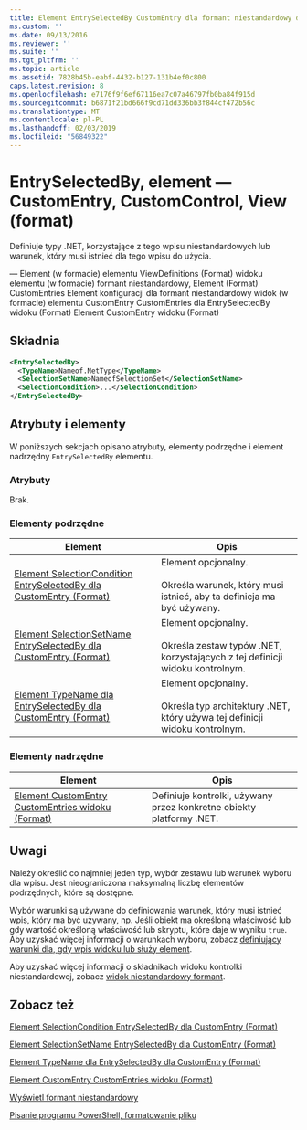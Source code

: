 ```yaml
---
title: Element EntrySelectedBy CustomEntry dla formant niestandardowy dla widoku (Format) | Dokumentacja firmy Microsoft
ms.custom: ''
ms.date: 09/13/2016
ms.reviewer: ''
ms.suite: ''
ms.tgt_pltfrm: ''
ms.topic: article
ms.assetid: 7828b45b-eabf-4432-b127-131b4ef0c800
caps.latest.revision: 8
ms.openlocfilehash: e7176f9f6ef67116ea7c07a46797fb0ba84f915d
ms.sourcegitcommit: b6871f21bd666f9cd71dd336bb3f844cf472b56c
ms.translationtype: MT
ms.contentlocale: pl-PL
ms.lasthandoff: 02/03/2019
ms.locfileid: "56849322"
---
```

# <a name="entryselectedby-element-for-customentry-for-customcontrol-for-view-format"></a>EntrySelectedBy, element — CustomEntry, CustomControl, View (format)

Definiuje typy .NET, korzystające z tego wpisu niestandardowych lub warunek, który musi istnieć dla tego wpisu do użycia.

— Element (w formacie) elementu ViewDefinitions (Format) widoku elementu (w formacie) formant niestandardowy, Element (Format) CustomEntries Element konfiguracji dla formant niestandardowy widok (w formacie) elementu CustomEntry CustomEntries dla EntrySelectedBy widoku (Format) Element CustomEntry widoku (Format)

## <a name="syntax"></a>Składnia

```xml
<EntrySelectedBy>
  <TypeName>Nameof.NetType</TypeName>
  <SelectionSetName>NameofSelectionSet</SelectionSetName>
  <SelectionCondition>...</SelectionCondition>
</EntrySelectedBy>
```

## <a name="attributes-and-elements"></a>Atrybuty i elementy

W poniższych sekcjach opisano atrybuty, elementy podrzędne i element nadrzędny `EntrySelectedBy` elementu.

### <a name="attributes"></a>Atrybuty

Brak.

### <a name="child-elements"></a>Elementy podrzędne

|Element|Opis|
|-------------|-----------------|
|[Element SelectionCondition EntrySelectedBy dla CustomEntry (Format)](./selectioncondition-element-for-entryselectedby-for-customcontrol-format.md)|Element opcjonalny.<br /><br /> Określa warunek, który musi istnieć, aby ta definicja ma być używany.|
|[Element SelectionSetName EntrySelectedBy dla CustomEntry (Format)](./selectionsetname-element-for-entryselectedby-for-customcontrol-for-view-format.md)|Element opcjonalny.<br /><br /> Określa zestaw typów .NET, korzystających z tej definicji widoku kontrolnym.|
|[Element TypeName dla EntrySelectedBy dla CustomEntry (Format)](./typename-element-for-selectioncondition-for-customcontrol-for-view-format.md)|Element opcjonalny.<br /><br /> Określa typ architektury .NET, który używa tej definicji widoku kontrolnym.|

### <a name="parent-elements"></a>Elementy nadrzędne

|Element|Opis|
|-------------|-----------------|
|[Element CustomEntry CustomEntries widoku (Format)](./customentry-element-for-customentries-for-customcontrol-for-view-format.md)|Definiuje kontrolki, używany przez konkretne obiekty platformy .NET.|

## <a name="remarks"></a>Uwagi

Należy określić co najmniej jeden typ, wybór zestawu lub warunek wyboru dla wpisu. Jest nieograniczona maksymalną liczbę elementów podrzędnych, które są dostępne.

Wybór warunki są używane do definiowania warunek, który musi istnieć wpis, który ma być używany, np. Jeśli obiekt ma określoną właściwość lub gdy wartość określoną właściwość lub skryptu, które daje w wyniku `true`. Aby uzyskać więcej informacji o warunkach wyboru, zobacz [definiujący warunki dla, gdy wpis widoku lub służy element](./defining-conditions-for-displaying-data.md).

Aby uzyskać więcej informacji o składnikach widoku kontrolki niestandardowej, zobacz [widok niestandardowy formant](./creating-custom-controls.md).

## <a name="see-also"></a>Zobacz też

[Element SelectionCondition EntrySelectedBy dla CustomEntry (Format)](./selectioncondition-element-for-entryselectedby-for-customcontrol-format.md)

[Element SelectionSetName EntrySelectedBy dla CustomEntry (Format)](./selectionsetname-element-for-entryselectedby-for-customcontrol-for-view-format.md)

[Element TypeName dla EntrySelectedBy dla CustomEntry (Format)](./typename-element-for-selectioncondition-for-customcontrol-for-view-format.md)

[Element CustomEntry CustomEntries widoku (Format)](./customentry-element-for-customentries-for-customcontrol-for-view-format.md)

[Wyświetl formant niestandardowy](./creating-custom-controls.md)

[Pisanie programu PowerShell, formatowanie pliku](./writing-a-powershell-formatting-file.md)
